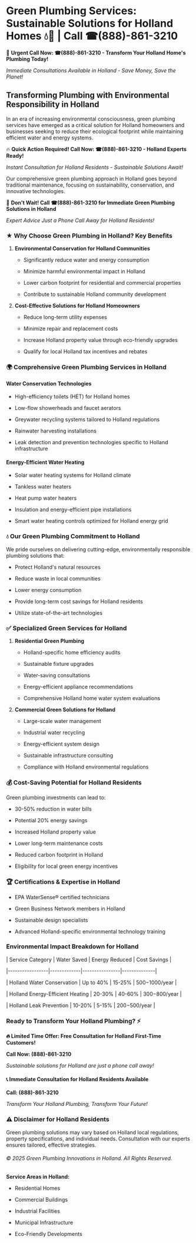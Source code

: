 # Green Plumbing Services: Sustainable Solutions for Holland Homes 💧🌿 | Call ☎(888)-861-3210

🚨 **Urgent Call Now: ☎(888)-861-3210 - Transform Your Holland Home's Plumbing Today!**
*Immediate Consultations Available in Holland - Save Money, Save the Planet!*

## Transforming Plumbing with Environmental Responsibility in Holland

In an era of increasing environmental consciousness, green plumbing services have emerged as a critical solution for Holland homeowners and businesses seeking to reduce their ecological footprint while maintaining efficient water and energy systems. 

🔥 **Quick Action Required! Call Now: ☎(888)-861-3210 - Holland Experts Ready!**
*Instant Consultation for Holland Residents - Sustainable Solutions Await!*

Our comprehensive green plumbing approach in Holland goes beyond traditional maintenance, focusing on sustainability, conservation, and innovative technologies.

🚨 **Don't Wait! Call ☎(888)-861-3210 for Immediate Green Plumbing Solutions in Holland**
*Expert Advice Just a Phone Call Away for Holland Residents!*

### ★ Why Choose Green Plumbing in Holland? Key Benefits

1. **Environmental Conservation for Holland Communities** 
   - Significantly reduce water and energy consumption
   - Minimize harmful environmental impact in Holland
   - Lower carbon footprint for residential and commercial properties
   - Contribute to sustainable Holland community development

2. **Cost-Effective Solutions for Holland Homeowners** 
   - Reduce long-term utility expenses
   - Minimize repair and replacement costs
   - Increase Holland property value through eco-friendly upgrades
   - Qualify for local Holland tax incentives and rebates

### 🌍 Comprehensive Green Plumbing Services in Holland

#### Water Conservation Technologies
- High-efficiency toilets (HET) for Holland homes
- Low-flow showerheads and faucet aerators
- Greywater recycling systems tailored to Holland regulations
- Rainwater harvesting installations
- Leak detection and prevention technologies specific to Holland infrastructure

#### Energy-Efficient Water Heating
- Solar water heating systems for Holland climate
- Tankless water heaters
- Heat pump water heaters
- Insulation and energy-efficient pipe installations
- Smart water heating controls optimized for Holland energy grid

### 💧 Our Green Plumbing Commitment to Holland

We pride ourselves on delivering cutting-edge, environmentally responsible plumbing solutions that:
- Protect Holland's natural resources
- Reduce waste in local communities
- Lower energy consumption
- Provide long-term cost savings for Holland residents
- Utilize state-of-the-art technologies

### ✅ Specialized Green Services for Holland

1. **Residential Green Plumbing**
   - Holland-specific home efficiency audits
   - Sustainable fixture upgrades
   - Water-saving consultations
   - Energy-efficient appliance recommendations
   - Comprehensive Holland home water system evaluations

2. **Commercial Green Solutions for Holland**
   - Large-scale water management
   - Industrial water recycling
   - Energy-efficient system design
   - Sustainable infrastructure consulting
   - Compliance with Holland environmental regulations

### 💰 Cost-Saving Potential for Holland Residents

Green plumbing investments can lead to:
- 30-50% reduction in water bills
- Potential 20% energy savings
- Increased Holland property value
- Lower long-term maintenance costs
- Reduced carbon footprint in Holland
- Eligibility for local green energy incentives

### 🏆 Certifications & Expertise in Holland

- EPA WaterSense® certified technicians
- Green Business Network members in Holland
- Sustainable design specialists
- Advanced Holland-specific environmental technology training

### Environmental Impact Breakdown for Holland

| Service Category | Water Saved | Energy Reduced | Cost Savings |
|-----------------|-------------|----------------|--------------|
| Holland Water Conservation | Up to 40% | 15-25% | $500-$1000/year |
| Holland Energy-Efficient Heating | 20-30% | 40-60% | $300-$800/year |
| Holland Leak Prevention | 10-20% | 5-15% | $200-$500/year |

### Ready to Transform Your Holland Plumbing? ⚡

**🔥 Limited Time Offer: Free Consultation for Holland First-Time Customers!**

**Call Now: (888)-861-3210**
*Sustainable solutions for Holland are just a phone call away!*

#### 📞 Immediate Consultation for Holland Residents Available

**Call: (888)-861-3210**
*Transform Your Holland Plumbing, Transform Your Future!*

### ⚠️ Disclaimer for Holland Residents

Green plumbing solutions may vary based on Holland local regulations, property specifications, and individual needs. Consultation with our experts ensures tailored, effective strategies.

###### © 2025 Green Plumbing Innovations in Holland. All Rights Reserved.

**Service Areas in Holland:** 
- Residential Homes
- Commercial Buildings
- Industrial Facilities
- Municipal Infrastructure
- Eco-Friendly Developments